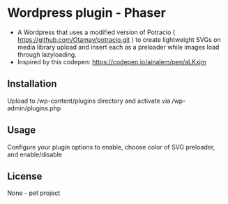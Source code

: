 
# Wordpress plugin - Phaser
- A Wordpress that uses a modified version of Potracio ( https://github.com/Otamay/potracio.git ) to create lightweight SVGs on media library upload and insert each as a preloader while images load through lazyloading.
- Inspired by this codepen: https://codepen.io/ainalem/pen/aLKxjm
## Installation
Upload to /wp-content/plugins directory and activate via /wp-admin/plugins.php
## Usage
Configure your plugin options to enable, choose color of SVG preloader, and enable/disable
## License
None - pet project
